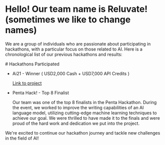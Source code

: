 <h1>Hello! Our team name is Reluvate! (sometimes we like to change names) </h1>
	<p>We are a group of individuals who are passionate about participating in hackathons, with a particular focus on those related to AI. Here is a chronological list of our previous hackathons and results:</p>
	# Hackathons Participated
	<ul>
   <li>Ai21 - Winner ( USD2,000 Cash + USD7,000 API Credits )</li>
	<p>
		<a href='https://github.com/reluvate/catch-me-up'>Link to project</a>
	</p>
		<li>Penta Hack! - Top 8 Finalist</li>
			<p>Our team was one of the top 8 finalists in the Penta Hackathon. During the event, we worked to improve the writing capabilities of an AI language model, utilizing cutting-edge machine learning techniques to achieve our goal. We were thrilled to have made it to the finals and were proud of the hard work and dedication we put into the project.</p>
	</ul>
	<p>We're excited to continue our hackathon journey and tackle new challenges in the field of AI!</p>
